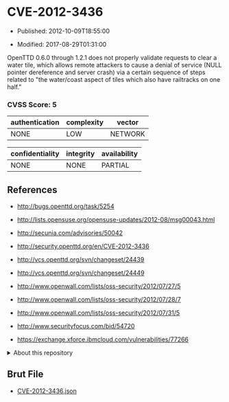 # CVE-2012-3436

- Published: 2012-10-09T18:55:00

- Modified: 2017-08-29T01:31:00

OpenTTD 0.6.0 through 1.2.1 does not properly validate requests to clear a water tile, which allows remote attackers to cause a denial of service (NULL pointer dereference and server crash) via a certain sequence of steps related to "the water/coast aspect of tiles which also have railtracks on one half."

### CVSS Score: **5**

| authentication | complexity | vector |
| --- | --- | --- |
| NONE | LOW | NETWORK |

| confidentiality | integrity | availability |
| --- | --- | --- |
| NONE | NONE | PARTIAL |

## References

* http://bugs.openttd.org/task/5254

* http://lists.opensuse.org/opensuse-updates/2012-08/msg00043.html

* http://secunia.com/advisories/50042

* http://security.openttd.org/en/CVE-2012-3436

* http://vcs.openttd.org/svn/changeset/24439

* http://vcs.openttd.org/svn/changeset/24449

* http://www.openwall.com/lists/oss-security/2012/07/27/5

* http://www.openwall.com/lists/oss-security/2012/07/28/7

* http://www.openwall.com/lists/oss-security/2012/07/31/5

* http://www.securityfocus.com/bid/54720

* https://exchange.xforce.ibmcloud.com/vulnerabilities/77266

<details>
<summary>About this repository</summary> 

  This repository is part of the project [Live Hack CVE](https://github.com/Live-Hack-CVE). Main website can be found [www.live-hack.org](https://www.live-hack.org) 
  
  Made by [Sn0wAlice](https://github.com/Sn0wAlice) for the people that care about security and need to have a feed of the latest CVEs. Hope you enjoy it, don't forget to star the repo and follow me on [Twitter](https://twitter.com/Sn0wAlice) and [Github](https://github.com/Sn0wAlice). And that is my [personnal website](https://www.alice-snow.me/)

  - [Home Page](https://github.com/Live-Hack-CVE)
  - [Framework](https://github.com/Live-Hack-CVE/cve-framework)
  - [CVE database](https://github.com/Live-Hack-CVE/full_database)
  - [Changelog](https://github.com/Live-Hack-CVE/Changelog)
</details>

## Brut File

* [CVE-2012-3436.json](https://raw.githubusercontent.com/Live-Hack-CVE/full_database/main/cves/2012/CVE-2012-3436.json)

